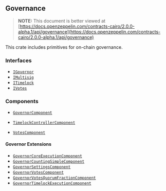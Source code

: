 ## Governance

> **NOTE:** This document is better viewed at [https://docs.openzeppelin.com/contracts-cairo/2.0.0-alpha.1/api/governance](https://docs.openzeppelin.com/contracts-cairo/2.0.0-alpha.1/api/governance)

This crate includes primitives for on-chain governance.

### Interfaces

- [`IGovernor`](https://docs.openzeppelin.com/contracts-cairo/2.0.0-alpha.1/api/governance#IGovernor)
- [`IMultisig`](https://docs.openzeppelin.com/contracts-cairo/2.0.0-alpha.1/api/governance#IMultisig)
- [`ITimelock`](https://docs.openzeppelin.com/contracts-cairo/2.0.0-alpha.1/api/governance#ITimelock)
- [`IVotes`](https://docs.openzeppelin.com/contracts-cairo/2.0.0-alpha.1/api/governance#IVotes)

### Components

- [`GovernorComponent`](https://docs.openzeppelin.com/contracts-cairo/2.0.0-alpha.1/api/governance#GovernorComponent)

- [`TimelockControllerComponent`](https://docs.openzeppelin.com/contracts-cairo/2.0.0-alpha.1/api/governance#TimelockControllerComponent)
- [`VotesComponent`](https://docs.openzeppelin.com/contracts-cairo/2.0.0-alpha.1/api/governance#VotesComponent)

#### Governor Extensions

- [`GovernorCoreExecutionComponent`](https://docs.openzeppelin.com/contracts-cairo/2.0.0-alpha.1/api/governance#GovernorCoreExecutionComponent)
- [`GovernorCountingSimpleComponent`](https://docs.openzeppelin.com/contracts-cairo/2.0.0-alpha.1/api/governance#GovernorCountingSimpleComponent)
- [`GovernorSettingsComponent`](https://docs.openzeppelin.com/contracts-cairo/2.0.0-alpha.1/api/governance#GovernorSettingsComponent)
- [`GovernorVotesComponent`](https://docs.openzeppelin.com/contracts-cairo/2.0.0-alpha.1/api/governance#GovernorVotesComponent)
- [`GovernorVotesQuorumFractionComponent`](https://docs.openzeppelin.com/contracts-cairo/2.0.0-alpha.1/api/governance#GovernorVotesQuorumFractionComponent)
- [`GovernorTimelockExecutionComponent`](https://docs.openzeppelin.com/contracts-cairo/2.0.0-alpha.1/api/governance#GovernorTimelockExecutionComponent)
